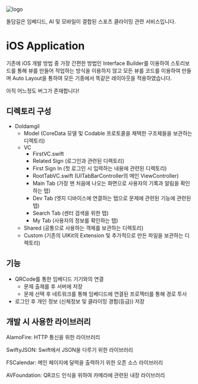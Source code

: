 ![logo](https://user-images.githubusercontent.com/48209839/97431236-5134cd80-195d-11eb-96f9-40bb97680951.png)

돌담길은 임베디드, AI 및 모바일이 결합된 스포츠 클라이밍 관련 서비스입니다.

# iOS Application

기존에 iOS 개발 방법 중 가장 간편한 방법인 Interface Builder를 이용하여 스토리보드를 통해 뷰를 만들어 작업하는 방식을 이용하지 않고 모든 뷰를 코드를 이용하여 만들며 Auto Layout을 통하여 모든 기종에서 똑같은 레이아웃을 적용하였습니다.

아직 어느정도 버그가 존재합니다!

## 디렉토리 구성

- Doldamgil
  - Model (CoreData 모델 및 Codable 프로토콜을 채택한 구조체들을 보관하는 디렉토리)
  - VC
    - FirstVC.swift
    - Related Sign (로그인과 관련된 디렉토리)
    - First Sign In (첫 로그인 시 입력하는 내용에 관련된 디렉토리)
    - RootTabVC.swift (UITabBarController의 메인 ViewController)
    - Main Tab (가장 맨 처음에 나오는 화면으로 사용자의 기록과 알림을 확인하는 탭)
    - Dev Tab (엣지 디바이스에 연결하는 탭으로 문제에 관련된 기능에 관련된 탭)
    - Search Tab (센터 검색을 위한 탭)
    - My Tab (사용자의 정보를 확인하는 탭)
  - Shared (공통으로 사용하는 객체를 보관하는 디렉토리)
  - Custom (기존의 UIKit의 Extension 및 추가적으로 만든 파일을 보관하는 디렉토리)

## 기능

- QRCode를 통한 임베디드 기기와의 연결
  - 문제 출제를 후 서버에 저장
  - 문제 선택 후 네트워크를 통해 임베디드에 연결된 프로젝터를 통해 경로 투사
- 로그인 후 개인 정보 (신체정보 및 클라이밍 경험(등급)) 저장 

## 개발 시 사용한 라이브러리

AlamoFire: HTTP 통신을 위한 라이브러리

SwiftyJSON: Swift에서 JSON을 다루기 위한 라이브러리

FSCalendar: 메인 페이지에 달력을 출력하기 위한 오픈 소스 라이브러리

AVFoundation: QR코드 인식을 위하여 카메라에 관련된 내장 라이브러리



